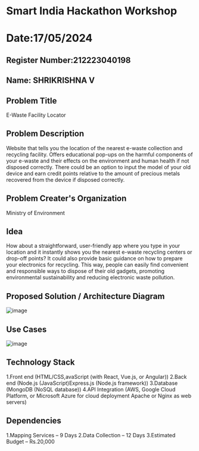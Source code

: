 # Smart India Hackathon Workshop
# Date:17/05/2024
## Register Number:212223040198
## Name: SHRIKRISHNA V
## Problem Title
E-Waste Facility Locator
## Problem Description
Website that tells you the location of the nearest e-waste collection and recycling facility. Offers educational pop-ups on the harmful components of your e-waste and their effects on the environment and human health if not disposed correctly. There could be an option to input the model of your old device and earn credit points relative to the amount of precious metals recovered from the device if disposed correctly.
## Problem Creater's Organization
Ministry of Environment

## Idea
How about a straightforward, user-friendly app where you type in your location and it instantly shows you the nearest e-waste recycling centers or drop-off points? It could also provide basic guidance on how to prepare your electronics for recycling. This way, people can easily find convenient and responsible ways to dispose of their old gadgets, promoting environmental sustainability and reducing electronic waste pollution.

## Proposed Solution / Architecture Diagram
![image](https://github.com/Dilliarasu0105/SIHPS/assets/144979593/f6452a5f-e318-4964-9e9d-ade86bded82a)


## Use Cases
![image](https://github.com/Dilliarasu0105/SIHPS/assets/144979593/9af2f7d9-28cf-4632-8520-1422fa56e833)


## Technology Stack
1.Front end (HTML/CSS,avaScript (with React, Vue.js, or Angular))
2.Back end (Node.js (JavaScript)Express.js (Node.js framework))
3.Database (MongoDB (NoSQL database))
4.API Integration (AWS, Google Cloud Platform, or Microsoft Azure for cloud deployment Apache or Nginx as web servers)

## Dependencies
1.Mapping Services – 9 Days 2.Data Collection – 12 Days 3.Estimated Budget – Rs.20,000
